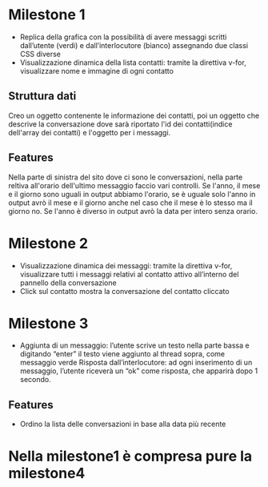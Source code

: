 # Milestone 1
- Replica della grafica con la possibilità di avere messaggi scritti dall’utente (verdi) e dall’interlocutore (bianco) assegnando due classi CSS diverse
- Visualizzazione dinamica della lista contatti: tramite la direttiva v-for, visualizzare nome e immagine di ogni contatto

## Struttura dati
Creo un oggetto contenente le informazione dei contatti, poi un oggetto che descrive la conversazione dove sarà riportato l'id dei contatti(indice dell'array dei contatti) e l'oggetto per i messaggi.

## Features
Nella parte di sinistra del sito dove ci sono le conversazioni, nella parte reltiva all'orario dell'ultimo messaggio faccio vari controlli. Se l'anno, il mese e il giorno sono uguali in output abbiamo l'orario, se è uguale solo l'anno in output avrò il mese e il giorno anche nel caso che il mese è lo stesso ma il giorno no. Se l'anno è diverso in output avrò la data per intero senza orario.

# Milestone 2
- Visualizzazione dinamica dei messaggi: tramite la direttiva v-for, visualizzare tutti i messaggi relativi al contatto attivo all’interno del pannello della conversazione
- Click sul contatto mostra la conversazione del contatto cliccato

# Milestone 3
- Aggiunta di un messaggio: l’utente scrive un testo nella parte bassa e digitando “enter” il testo viene aggiunto al thread sopra, come messaggio verde
Risposta dall’interlocutore: ad ogni inserimento di un messaggio, l’utente riceverà un “ok” come risposta, che apparirà dopo 1 secondo.

## Features
- Ordino la lista delle conversazioni in base alla data più recente

# Nella milestone1 è compresa pure la milestone4
